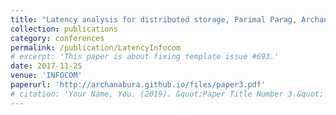 ```yaml
---
title: "Latency analysis for distributed storage, Parimal Parag, Archana Bura, Jean-Francois Chamberland"
collection: publications
category: conferences
permalink: /publication/LatencyInfocom
# excerpt: 'This paper is about fixing template issue #693.'
date: 2017-11-25
venue: 'INFOCOM'
paperurl: 'http://archanabura.github.io/files/paper3.pdf'
# citation: 'Your Name, You. (2019). &quot;Paper Title Number 3.&quot; <i>GitHub Journal of Bugs</i>. 1(3).'
---
```


